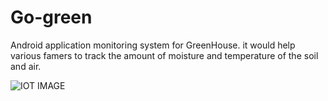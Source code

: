 # Go-green
Android application monitoring system for GreenHouse. it would help various famers to track the amount of moisture and temperature of the soil and air.

![IOT IMAGE](https://images.squarespace-cdn.com/content/v1/5cd5416165a707dfa6309ca1/1558946754976-QKHOPIXFA30RC14HVECU/ke17ZwdGBToddI8pDm48kHhlTY0to_qtyxq77jLiHTtZw-zPPgdn4jUwVcJE1ZvWhcwhEtWJXoshNdA9f1qD7T-j82ScS_xjTqFYGqFrT72qZ_E0ELtHpOZiWcSG1QwIMeEVreGuQ8F95X5MZTW1Jw/AI+IoT.png)
